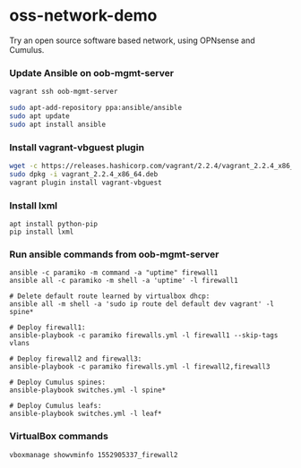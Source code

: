 # oss-network-demo

Try an open source software based network, using OPNsense and Cumulus.

### Update Ansible on oob-mgmt-server

```bash
vagrant ssh oob-mgmt-server

sudo apt-add-repository ppa:ansible/ansible
sudo apt update
sudo apt install ansible
```


### Install vagrant-vbguest plugin
```bash
wget -c https://releases.hashicorp.com/vagrant/2.2.4/vagrant_2.2.4_x86_64.deb
sudo dpkg -i vagrant_2.2.4_x86_64.deb
vagrant plugin install vagrant-vbguest
```

### Install lxml
    apt install python-pip
    pip install lxml


### Run ansible commands from oob-mgmt-server

    ansible -c paramiko -m command -a "uptime" firewall1
    ansible all -c paramiko -m shell -a 'uptime' -l firewall1

    # Delete default route learned by virtualbox dhcp:
    ansible all -m shell -a 'sudo ip route del default dev vagrant' -l spine*

    # Deploy firewall1:
    ansible-playbook -c paramiko firewalls.yml -l firewall1 --skip-tags vlans

    # Deploy firewall2 and firewall3:
    ansible-playbook -c paramiko firewalls.yml -l firewall2,firewall3

    # Deploy Cumulus spines:
    ansible-playbook switches.yml -l spine*

    # Deploy Cumulus leafs:
    ansible-playbook switches.yml -l leaf*


### VirtualBox commands
    vboxmanage showvminfo 1552905337_firewall2
